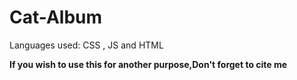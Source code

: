 # Cat-Album
Languages used: CSS , JS and HTML

**If you wish to use this for another purpose,Don't forget to cite me** 
